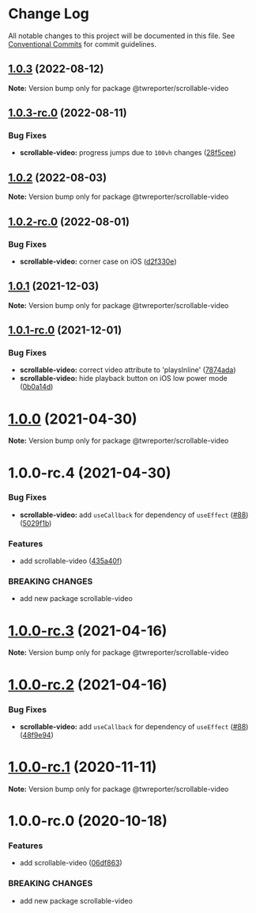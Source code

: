 # Change Log

All notable changes to this project will be documented in this file.
See [Conventional Commits](https://conventionalcommits.org) for commit guidelines.

## [1.0.3](https://github.com/twreporter/orangutan/compare/@twreporter/scrollable-video@1.0.3-rc.0...@twreporter/scrollable-video@1.0.3) (2022-08-12)

**Note:** Version bump only for package @twreporter/scrollable-video





## [1.0.3-rc.0](https://github.com/twreporter/orangutan/compare/@twreporter/scrollable-video@1.0.2...@twreporter/scrollable-video@1.0.3-rc.0) (2022-08-11)


### Bug Fixes

* **scrollable-video:** progress jumps due to `100vh` changes ([28f5cee](https://github.com/twreporter/orangutan/commit/28f5cee17766c569b7a41606bfb16841b24c308f))





## [1.0.2](https://github.com/twreporter/orangutan/compare/@twreporter/scrollable-video@1.0.2-rc.0...@twreporter/scrollable-video@1.0.2) (2022-08-03)

**Note:** Version bump only for package @twreporter/scrollable-video





## [1.0.2-rc.0](https://github.com/twreporter/orangutan/compare/@twreporter/scrollable-video@1.0.1...@twreporter/scrollable-video@1.0.2-rc.0) (2022-08-01)


### Bug Fixes

* **scrollable-video:** corner case on iOS ([d2f330e](https://github.com/twreporter/orangutan/commit/d2f330eee30fad29f1d1a674e1516b0c379511e2))





## [1.0.1](https://github.com/twreporter/orangutan/compare/@twreporter/scrollable-video@1.0.1-rc.0...@twreporter/scrollable-video@1.0.1) (2021-12-03)

**Note:** Version bump only for package @twreporter/scrollable-video





## [1.0.1-rc.0](https://github.com/twreporter/orangutan/compare/@twreporter/scrollable-video@1.0.0...@twreporter/scrollable-video@1.0.1-rc.0) (2021-12-01)


### Bug Fixes

* **scrollable-video:** correct video attribute to 'playsInline' ([7874ada](https://github.com/twreporter/orangutan/commit/7874ada56803668ec9d019508493a0025530b4cf))
* **scrollable-video:** hide playback button on iOS low power mode ([0b0a14d](https://github.com/twreporter/orangutan/commit/0b0a14d31cb1f7410cfc2db412c77f89aff6bc72))





# [1.0.0](https://github.com/twreporter/orangutan/compare/@twreporter/scrollable-video@1.0.0-rc.4...@twreporter/scrollable-video@1.0.0) (2021-04-30)

**Note:** Version bump only for package @twreporter/scrollable-video





# 1.0.0-rc.4 (2021-04-30)


### Bug Fixes

* **scrollable-video:** add `useCallback` for dependency of `useEffect` ([#88](https://github.com/twreporter/orangutan/issues/88)) ([5029f1b](https://github.com/twreporter/orangutan/commit/5029f1b1b42c40c2a0c774bc5796804901b6ce1f))


### Features

* add scrollable-video ([435a40f](https://github.com/twreporter/orangutan/commit/435a40f20b6ca3bfac2a9053a3509c8592f86a20))


### BREAKING CHANGES

* add new package scrollable-video





# [1.0.0-rc.3](https://github.com/twreporter/orangutan/compare/@twreporter/scrollable-video@1.0.0-rc.2...@twreporter/scrollable-video@1.0.0-rc.3) (2021-04-16)

**Note:** Version bump only for package @twreporter/scrollable-video





# [1.0.0-rc.2](https://github.com/twreporter/orangutan/compare/@twreporter/scrollable-video@1.0.0-rc.1...@twreporter/scrollable-video@1.0.0-rc.2) (2021-04-16)


### Bug Fixes

* **scrollable-video:** add `useCallback` for dependency of `useEffect` ([#88](https://github.com/twreporter/orangutan/issues/88)) ([48f9e94](https://github.com/twreporter/orangutan/commit/48f9e9417ab989682060606aa6eab9be8168551c))





# [1.0.0-rc.1](https://github.com/twreporter/orangutan/compare/@twreporter/scrollable-video@1.0.0-rc.0...@twreporter/scrollable-video@1.0.0-rc.1) (2020-11-11)

**Note:** Version bump only for package @twreporter/scrollable-video





# 1.0.0-rc.0 (2020-10-18)


### Features

* add scrollable-video ([06df863](https://github.com/twreporter/orangutan/commit/06df863071851557fa5a878ea1a44037d326af8f))


### BREAKING CHANGES

* add new package scrollable-video
